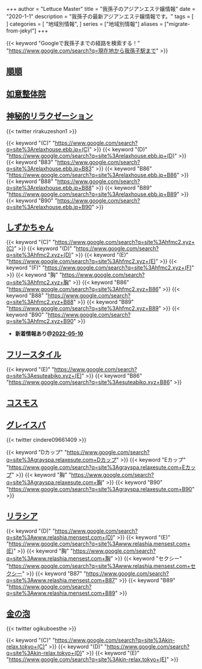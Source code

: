 +++
author = "Lettuce Master"
title = "我孫子のアジアンエステ嬢情報"
date = "2020-1-1"
description = "我孫子の最新アジアンエステ嬢情報です。"
tags = [
]
categories = [
    "地域別情報",
]
series = ["地域別情報"]
aliases = ["migrate-from-jekyl"]
+++

{{< keyword "Googleで我孫子までの経路を検索する！" "https://www.google.com/search?q=現在地から我孫子駅まで" >}}

## [順順](http://o-jp.com/zyoi/)


## [如意整体院](http://o-jp.com/zyoi/)


## [神秘的リラクゼーション](https://relaxhouse.ebb.jp/)


{{< twitter rirakuzeshon1 >}}

{{< keyword "(C)" "https://www.google.com/search?q=site%3Arelaxhouse.ebb.jp+(C)" >}} {{< keyword "(D)" "https://www.google.com/search?q=site%3Arelaxhouse.ebb.jp+(D)" >}} {{< keyword "B83" "https://www.google.com/search?q=site%3Arelaxhouse.ebb.jp+B83" >}} {{< keyword "B86" "https://www.google.com/search?q=site%3Arelaxhouse.ebb.jp+B86" >}} {{< keyword "B88" "https://www.google.com/search?q=site%3Arelaxhouse.ebb.jp+B88" >}} {{< keyword "B89" "https://www.google.com/search?q=site%3Arelaxhouse.ebb.jp+B89" >}} {{< keyword "B90" "https://www.google.com/search?q=site%3Arelaxhouse.ebb.jp+B90" >}} 

## [しずかちゃん](http://hfmc2.xyz/)
{{< keyword "(C)" "https://www.google.com/search?q=site%3Ahfmc2.xyz+(C)" >}} {{< keyword "(D)" "https://www.google.com/search?q=site%3Ahfmc2.xyz+(D)" >}} {{< keyword "(E)" "https://www.google.com/search?q=site%3Ahfmc2.xyz+(E)" >}} {{< keyword "(F)" "https://www.google.com/search?q=site%3Ahfmc2.xyz+(F)" >}} {{< keyword "胸" "https://www.google.com/search?q=site%3Ahfmc2.xyz+胸" >}} {{< keyword "B86" "https://www.google.com/search?q=site%3Ahfmc2.xyz+B86" >}} {{< keyword "B88" "https://www.google.com/search?q=site%3Ahfmc2.xyz+B88" >}} {{< keyword "B89" "https://www.google.com/search?q=site%3Ahfmc2.xyz+B89" >}} {{< keyword "B90" "https://www.google.com/search?q=site%3Ahfmc2.xyz+B90" >}} 

- **新着情報あり@[2022-05-10](/post/2022-05-10)**
## [フリースタイル](http://esuteabiko.xyz/)
{{< keyword "(E)" "https://www.google.com/search?q=site%3Aesuteabiko.xyz+(E)" >}} {{< keyword "B86" "https://www.google.com/search?q=site%3Aesuteabiko.xyz+B86" >}} 

## [コスモス](http://cosmos.msa.jp/)


## [グレイスパ](https://grayspa.relaxesute.com/)


{{< twitter cindere09661409 >}}

{{< keyword "Dカップ" "https://www.google.com/search?q=site%3Agrayspa.relaxesute.com+Dカップ" >}} {{< keyword "Eカップ" "https://www.google.com/search?q=site%3Agrayspa.relaxesute.com+Eカップ" >}} {{< keyword "胸" "https://www.google.com/search?q=site%3Agrayspa.relaxesute.com+胸" >}} {{< keyword "B90" "https://www.google.com/search?q=site%3Agrayspa.relaxesute.com+B90" >}} 

## [リラシア](http://www.relashia.mensest.com/)
{{< keyword "(D)" "https://www.google.com/search?q=site%3Awww.relashia.mensest.com+(D)" >}} {{< keyword "(E)" "https://www.google.com/search?q=site%3Awww.relashia.mensest.com+(E)" >}} {{< keyword "胸" "https://www.google.com/search?q=site%3Awww.relashia.mensest.com+胸" >}} {{< keyword "セクシー" "https://www.google.com/search?q=site%3Awww.relashia.mensest.com+セクシー" >}} {{< keyword "B87" "https://www.google.com/search?q=site%3Awww.relashia.mensest.com+B87" >}} {{< keyword "B89" "https://www.google.com/search?q=site%3Awww.relashia.mensest.com+B89" >}} 

## [金の泡](https://kin-relax.tokyo/)


{{< twitter ogikuboesthe >}}

{{< keyword "(C)" "https://www.google.com/search?q=site%3Akin-relax.tokyo+(C)" >}} {{< keyword "(D)" "https://www.google.com/search?q=site%3Akin-relax.tokyo+(D)" >}} {{< keyword "(E)" "https://www.google.com/search?q=site%3Akin-relax.tokyo+(E)" >}} 

